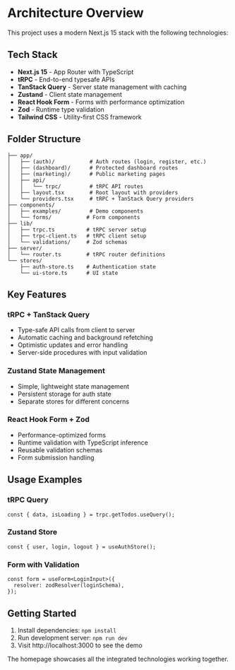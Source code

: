 # Architecture Overview

This project uses a modern Next.js 15 stack with the following technologies:

## Tech Stack

- **Next.js 15** - App Router with TypeScript
- **tRPC** - End-to-end typesafe APIs
- **TanStack Query** - Server state management with caching
- **Zustand** - Client state management
- **React Hook Form** - Forms with performance optimization
- **Zod** - Runtime type validation
- **Tailwind CSS** - Utility-first CSS framework

## Folder Structure

```
├── app/
│   ├── (auth)/           # Auth routes (login, register, etc.)
│   ├── (dashboard)/      # Protected dashboard routes
│   ├── (marketing)/      # Public marketing pages
│   ├── api/
│   │   └── trpc/         # tRPC API routes
│   ├── layout.tsx        # Root layout with providers
│   └── providers.tsx     # tRPC + TanStack Query providers
├── components/
│   ├── examples/         # Demo components
│   └── forms/           # Form components
├── lib/
│   ├── trpc.ts          # tRPC server setup
│   ├── trpc-client.ts   # tRPC client setup
│   └── validations/     # Zod schemas
├── server/
│   └── router.ts        # tRPC router definitions
└── stores/
    ├── auth-store.ts    # Authentication state
    └── ui-store.ts      # UI state
```

## Key Features

### tRPC + TanStack Query
- Type-safe API calls from client to server
- Automatic caching and background refetching
- Optimistic updates and error handling
- Server-side procedures with input validation

### Zustand State Management
- Simple, lightweight state management
- Persistent storage for auth state
- Separate stores for different concerns

### React Hook Form + Zod
- Performance-optimized forms
- Runtime validation with TypeScript inference
- Reusable validation schemas
- Form submission handling

## Usage Examples

### tRPC Query
```tsx
const { data, isLoading } = trpc.getTodos.useQuery();
```

### Zustand Store
```tsx
const { user, login, logout } = useAuthStore();
```

### Form with Validation
```tsx
const form = useForm<LoginInput>({
  resolver: zodResolver(loginSchema),
});
```

## Getting Started

1. Install dependencies: `npm install`
2. Run development server: `npm run dev`
3. Visit http://localhost:3000 to see the demo

The homepage showcases all the integrated technologies working together.